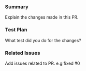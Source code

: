 ### Summary
Explain the changes made in this PR.

### Test Plan
What test did you do for the changes?

### Related Issues
Add issues related to PR. e.g fixed #0
